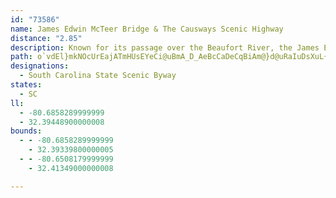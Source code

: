 ```yaml
---
id: "73586"
name: James Edwin McTeer Bridge & The Causways Scenic Highway
distance: "2.85"
description: Known for its passage over the Beaufort River, the James Edwin McTeer Bridge & The Causeways Scenic Highway takes visitors on a short drive across Gibbs Island.
path: o`vdEl}mkNOcUrEajATmHUsEYeCi@uBmA_D_AeBcCaDeCqBiAm@}d@uRaIuDsXuL{EmDoCsCsAkBsFyIoKcO
designations:
  - South Carolina State Scenic Byway
states:
  - SC
ll:
  - -80.6858289999999
  - 32.39448900000008
bounds:
  - - -80.6858289999999
    - 32.39339800000005
  - - -80.6508179999999
    - 32.41349000000008

---
```


